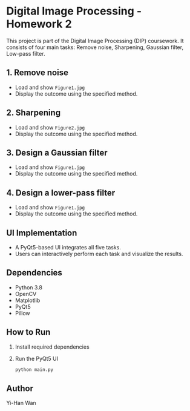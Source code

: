 # Digital Image Processing - Homework 2

This project is part of the Digital Image Processing (DIP) coursework. It consists of four main tasks: Remove noise, Sharpening, Gaussian filter, Low-pass filter.

## 1. Remove noise
- Load and show `Figure1.jpg`
- Display the outcome using the specified method. 

## 2. Sharpening
- Load and show `Figure2.jpg`
- Display the outcome using the specified method. 

## 3. Design a Gaussian filter
- Load and show `Figure1.jpg`
- Display the outcome using the specified method. 

## 4. Design a lower-pass filter
- Load and show `Figure1.jpg`
- Display the outcome using the specified method. 

## UI Implementation  
- A PyQt5-based UI integrates all five tasks.  
- Users can interactively perform each task and visualize the results.

## Dependencies  
- Python 3.8  
- OpenCV  
- Matplotlib
- PyQt5  
- Pillow

## How to Run 
1. Install required dependencies

2. Run the PyQt5 UI
    ``` sh
    python main.py
    ```

## Author
Yi-Han Wan